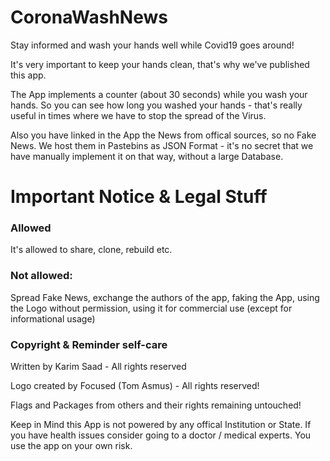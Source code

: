 # CoronaWashNews
Stay informed and wash your hands well while Covid19 goes around!

It's very important to keep your hands clean, that's why we've published this app.

The App implements a counter (about 30 seconds) while you wash your hands. So you can see how long you washed your hands - that's really useful in times where we have to stop the spread of the Virus.

Also you have linked in the App the News from offical sources, so no Fake News. We host them in Pastebins as JSON Format - it's no secret that we have manually implement it on that way, without a large Database.

# Important Notice & Legal Stuff
### Allowed
It's allowed to share, clone, rebuild etc.  

### Not allowed:
Spread Fake News, exchange the authors of the app, faking the App, using the Logo without permission, using it for commercial use (except for informational usage)

### Copyright & Reminder self-care

Written by Karim Saad - All rights reserved

Logo created by Focused (Tom Asmus) - All rights reserved!

Flags and Packages from others and their rights remaining untouched! 

Keep in Mind this App is not powered by any offical Institution or State. If you have health issues consider going to a doctor / medical experts. You use the app on your own risk.
